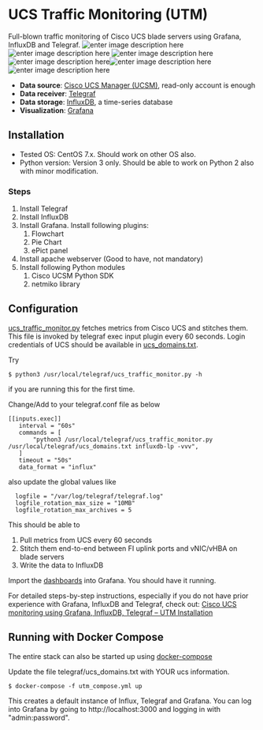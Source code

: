 # UCS Traffic Monitoring (UTM)
Full-blown traffic monitoring of Cisco UCS blade servers using Grafana, InfluxDB and Telegraf.
![enter image description here](https://www.since2k7.com/wp-content/uploads/2020/02/g1-scaled.jpg)
![enter image description here](https://www.since2k7.com/wp-content/uploads/2020/02/g2-scaled.jpg)
![enter image description here](https://www.since2k7.com/wp-content/uploads/2020/02/g3-scaled.jpg)![enter image description here](https://www.since2k7.com/wp-content/uploads/2020/02/g5-scaled.jpg)![enter image description here](https://www.since2k7.com/wp-content/uploads/2020/02/g6-scaled.jpg)![enter image description here](https://www.since2k7.com/wp-content/uploads/2020/02/g4-scaled.jpg)

- **Data source**: [Cisco UCS Manager (UCSM)](https://www.cisco.com/c/en/us/products/servers-unified-computing/ucs-manager/index.html), read-only account is enough
- **Data receiver**: [Telegraf](https://github.com/influxdata/telegraf)
- **Data storage**: [InfluxDB](https://github.com/influxdata/influxdb), a time-series database
- **Visualization**: [Grafana](https://github.com/grafana/grafana)

## Installation
- Tested OS: CentOS 7.x. Should work on other OS also.
- Python version: Version 3 only. Should be able to work on Python 2 also with minor modification.

### Steps
1. Install Telegraf
2. Install InfluxDB
3. Install Grafana. Install following plugins:
    1. Flowchart
    2. Pie Chart
    3. ePict panel
4. Install apache webserver (Good to have, not mandatory)
4. Install following Python modules
    1. Cisco UCSM Python SDK
    2. netmiko library
    
## Configuration

[ucs_traffic_monitor.py](https://github.com/paregupt/ucs_traffic_monitor/blob/master/telegraf/ucs_traffic_monitor.py "ucs_traffic_monitor.py") fetches metrics from Cisco UCS and stitches them. This file is invoked by telegraf exec input plugin every 60 seconds. Login credentials of UCS should be available in [ucs_domains.txt](https://github.com/paregupt/ucs_traffic_monitor/blob/master/telegraf/ucs_domains.txt "ucs_domains.txt").

Try 
```shell
$ python3 /usr/local/telegraf/ucs_traffic_monitor.py -h
```
if you are running this for the first time.

Change/Add to your telegraf.conf file as below

```shell
[[inputs.exec]]
   interval = "60s"
   commands = [
       "python3 /usr/local/telegraf/ucs_traffic_monitor.py /usr/local/telegraf/ucs_domains.txt influxdb-lp -vvv",
   ]
   timeout = "50s"
   data_format = "influx"
```

also update the global values like

```shell
  logfile = "/var/log/telegraf/telegraf.log"
  logfile_rotation_max_size = "10MB"
  logfile_rotation_max_archives = 5
```
This should be able to 

 1. Pull metrics from UCS every 60 seconds
 2. Stitch them end-to-end between FI uplink ports and vNIC/vHBA on blade servers
 3. Write the data to InfluxDB

Import the [dashboards](https://github.com/paregupt/ucs_traffic_monitor/tree/master/grafana) into Grafana. You should have it running.

For detailed steps-by-step instructions, especially if you do not have prior experience with Grafana, InfluxDB and Telegraf, check out: [Cisco UCS monitoring using Grafana, InfluxDB, Telegraf – UTM Installation](https://www.since2k7.com/blog/2020/02/29/cisco-ucs-monitoring-using-grafana-influxdb-telegraf-utm-installation/)
 

## Running with Docker Compose

The entire stack can also be started up using [docker-compose](https://docs.docker.com/compose/)

Update the file telegraf/ucs_domains.txt with YOUR ucs information.

```
$ docker-compose -f utm_compose.yml up
```

This creates a default instance of Influx, Telegraf and Grafana. You can log into Grafana by going to http://localhost:3000 and logging in with "admin:password".